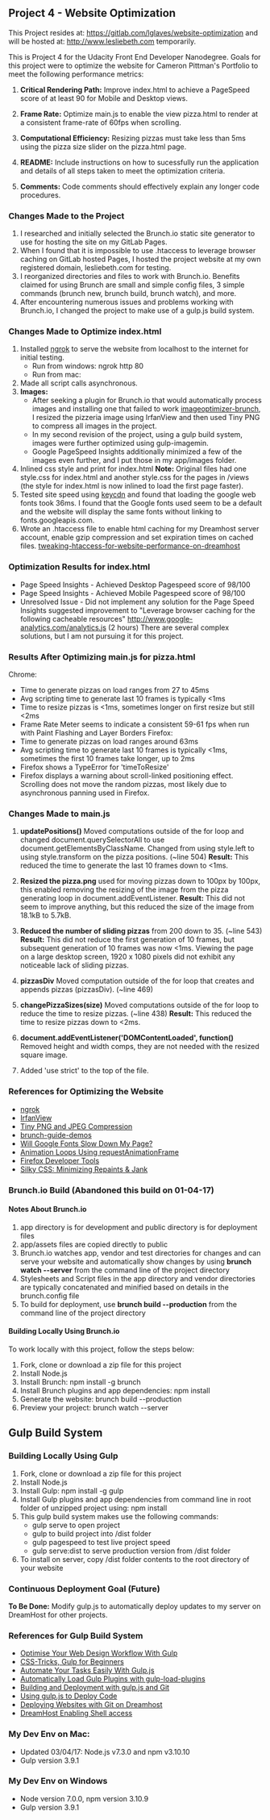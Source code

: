 ## Project 4 - Website Optimization

This Project resides at: https://gitlab.com/lglaves/website-optimization and will be hosted at: http://www.lesliebeth.com temporarily.

This is Project 4 for the Udacity Front End Developer Nanodegree. Goals for this project were to optimize the website for Cameron Pittman's Portfolio to meet the following performance metrics:

1. **Critical Rendering Path:** Improve index.html to achieve a PageSpeed score of at least 90 for Mobile and Desktop views.

2. **Frame Rate:** Optimize main.js to enable the view pizza.html to render at a consistent frame-rate of 60fps when scrolling.

3. **Computational Efficiency:** Resizing pizzas must take less than 5ms using the pizza size slider on the pizza.html page.

4. **README:** Include instructions on how to sucessfully run the application and details of all steps taken to meet the optimization criteria.

5. **Comments:** Code comments should effectively explain any longer code procedures.

### Changes Made to the Project
1. I researched and initially selected the Brunch.io static site generator to use for hosting the site on my GitLab Pages.
2. When I found that it is impossible to use .htaccess to leverage browser caching on GitLab hosted Pages, I hosted the project website at my own registered domain, lesliebeth.com for testing.
3. I reorganized directories and files to work with Brunch.io.  Benefits claimed for using Brunch are small and simple config files, 3 simple commands (brunch new, brunch build, brunch watch), and more.
4. After encountering numerous issues and problems working with Brunch.io, I changed the project to make use of a gulp.js build system.

### Changes Made to Optimize index.html
1. Installed [ngrok](https://ngrok.com/) to serve the website from localhost to the internet for initial testing.
    * Run from windows: ngrok http 80
    * Run from mac: 
2. Made all script calls asynchronous.
3. **Images:** 
    * After seeking a plugin for Brunch.io that would automatically process images and installing one that failed to work [imageoptimizer-brunch](https://github.com/steffenmllr/imageoptmizer-brunch/issues/13), I resized the pizzeria image using IrfanView and then used Tiny PNG to compress all images in the project.
    * In my second revision of the project, using a gulp build system, images were further optimized using gulp-imagemin.
    * Google PageSpeed Insights additionally minimized a few of the images even further, and I put those in my app/images folder.
4. Inlined css style and print for index.html **Note:** Original files had one style.css for index.html and another style.css for the pages in /views (the style for index.html is now inlined to load the first page faster).
5. Tested site speed using [keycdn](https://tools.keycdn.com/speed) and found that loading the google web fonts took 36ms.  I found that the Google fonts used seem to be a default and the website will display the same fonts without linking to fonts.googleapis.com.
6. Wrote an .htaccess file to enable html caching for my Dreamhost server account, enable gzip compression and set expiration times on cached files.
  [tweaking-htaccess-for-website-performance-on-dreamhost](http://www.mark-leong.com/tweaking-htaccess-for-website-performance-on-dreamhost/)
  
### Optimization Results for index.html
* Page Speed Insights - Achieved Desktop Pagespeed score of 98/100
* Page Speed Insights - Achieved Mobile Pagespeed score of 98/100 
* Unresolved Issue - Did not implement any solution for the Page Speed Insights suggested improvement to "Leverage browser caching for the following cacheable resources" 
  http://www.google-analytics.com/analytics.js (2 hours)
  There are several complex solutions, but I am not pursuing it for this project.

### Results After Optimizing main.js for pizza.html 
Chrome:
* Time to generate pizzas on load ranges from 27 to 45ms
* Avg scripting time to generate last 10 frames is typically <1ms
* Time to resize pizzas is <1ms, sometimes longer on first resize but still <2ms
* Frame Rate Meter seems to indicate a consistent 59-61 fps when run with Paint Flashing and Layer Borders
Firefox:
* Time to generate pizzas on load ranges around 63ms
* Avg scripting time to generate last 10 frames is typically <1ms, sometimes the first 10 frames take longer, up to 2ms
* Firefox shows a TypeError for 'timeToResize'
* Firefox displays a warning about scroll-linked positioning effect. Scrolling does not move the random pizzas, most likely due to asynchronous panning used in Firefox.

### Changes Made to main.js

1. **updatePositions()** Moved computations outside of the for loop and changed document.querySelectorAll to use document.getElementsByClassName. Changed from using style.left to using style.transform on the pizza positions. (~line 504) **Result:** This reduced the time to generate the last 10 frames down to <1ms.
   
2. **Resized the pizza.png** used for moving pizzas down to 100px by 100px, this enabled removing the resizing of the image from the pizza generating loop in document.addEventListener. **Result:** This did not seem to improve anything, but this reduced the size of the image from 18.1kB to 5.7kB.
   
3. **Reduced the number of sliding pizzas** from 200 down to 35. (~line 543) **Result:** This did not reduce the first generation of 10 frames, but subsequent generation of 10 frames was now <1ms.  Viewing the page on a large desktop screen, 1920 x 1080 pixels did not exhibit any noticeable lack of sliding pizzas.
   
4. **pizzasDiv** Moved computation outside of the for loop that creates and appends pizzas (pizzasDiv). (~line 469)

5. **changePizzaSizes(size)** Moved computations outside of the for loop to reduce the time to resize pizzas. (~line 438) **Result:** This reduced the time to resize pizzas down to <2ms.
    
6. **document.addEventListener('DOMContentLoaded', function()** Removed height and width comps, they are not needed with the resized square image.

7. Added 'use strict' to the top of the file.
 

### References for Optimizing the Website
* [ngrok](https://ngrok.com/)
* [IrfanView](http://www.irfanview.com/)
* [Tiny PNG and JPEG Compression](https://tinypng.com/)
* [brunch-guide-demos](https://github.com/brunch/brunch-guide-demos)
* [Will Google Fonts Slow Down My Page?](https://developers.google.com/fonts/faq#will_web_fonts_slow_down_my_page)
* [Animation Loops Using requestAnimationFrame](https://www.kirupa.com/html5/animating_with_requestAnimationFrame.htm)
* [Firefox Developer Tools](https://developer.mozilla.org/en-US/docs/Tools/Performance/Frame_rate#Frame_rate_and_responsiveness)
* [Silky CSS: Minimizing Repaints & Jank](https://trendyminds.com/blog/silky-css-minimizing-repaints-jank)

### Brunch.io Build (Abandoned this build on 01-04-17)

####  Notes About Brunch.io
1. app directory is for development and public directory is for deployment files
2. app/assets files are copied directly to public
3. Brunch.io watches app, vendor and test directories for changes and can serve your website and automatically show changes by using **brunch watch --server** from the command line of the project directory
4. Stylesheets and Script files in the app directory and vendor directories are typically concatenated and minified based on details in the brunch.config file
5. To build for deployment, use **brunch build --production** from the command line of the project directory

#### Building Locally Using Brunch.io
To work locally with this project, follow the steps below:
1. Fork, clone or download a zip file for this project
2. Install Node.js
3. Install Brunch: npm install -g brunch
4. Install Brunch plugins and app dependencies: npm install
5. Generate the website: brunch build --production
6. Preview your project: brunch watch --server

## Gulp Build System

### Building Locally Using Gulp
1. Fork, clone or download a zip file for this project
2. Install Node.js
3. Install Gulp: npm install -g gulp
4. Install Gulp plugins and app dependencies from command line in root folder of unzipped project using: npm install
5. This gulp build system makes use the following commands:
    * gulp serve to open project
    * gulp to build project into /dist folder
    * gulp pagespeed to test live project speed
    * gulp serve:dist to serve production version from /dist folder
6. To install on server, copy /dist folder contents to the root directory of your website

### Continuous Deployment Goal (Future)
**To Be Done:** Modify gulp.js to automatically deploy updates to my server on DreamHost for other projects.

### References for Gulp Build System
* [Optimise Your Web Design Workflow With Gulp](https://esksidedesign.co.uk/blog/optimise-your-web-design-workflow-with-gulp/)
* [CSS-Tricks, Gulp for Beginners](https://css-tricks.com/gulp-for-beginners/)
* [Automate Your Tasks Easily With Gulp.js](https://scotch.io/tutorials/automate-your-tasks-easily-with-gulp-js)
* [Automatically Load Gulp Plugins with gulp-load-plugins](http://andy-carter.com/blog/automatically-load-gulp-plugins-with-gulp-load-plugins)
* [Building and Deployment with gulp.js and Git](http://samluescher.net/articles/building-and-deployment-gulpjs-and-git/)
* [Using gulp.js to Deploy Code](http://mikeeverhart.net/2016/01/deploy-code-to-remote-servers-with-gulp-js/)
* [Deploying Websites with Git on Dreamhost](https://brandonevans.ca/post/text/deploying-websites-with-git-on-dreamhost/)
* [DreamHost Enabling Shell access](https://help.dreamhost.com/hc/en-us/articles/216385837-Enabling-Shell-access)



### My Dev Env on Mac:
  * Updated 03/04/17:  Node.js v7.3.0 and npm v3.10.10
  * Gulp version 3.9.1
  
### My Dev Env on Windows
  * Node version 7.0.0, npm version 3.10.9
  * Gulp version 3.9.1
 
